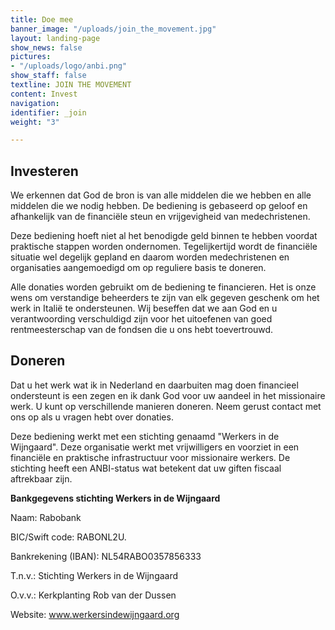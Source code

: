 ```yaml
---
title: Doe mee
banner_image: "/uploads/join_the_movement.jpg"
layout: landing-page
show_news: false
pictures:
- "/uploads/logo/anbi.png"
show_staff: false
textline: JOIN THE MOVEMENT
content: Invest
navigation: 
identifier: _join
weight: "3"

---
```

## Investeren

We erkennen dat God de bron is van alle middelen die we hebben en alle middelen die we nodig hebben. De bediening is gebaseerd op geloof en afhankelijk van de financiële steun en vrijgevigheid van medechristenen.

Deze bediening hoeft niet al het benodigde geld binnen te hebben voordat praktische stappen worden ondernomen. Tegelijkertijd wordt de financiële situatie wel degelijk gepland en daarom worden medechristenen en organisaties aangemoedigd om op reguliere basis te doneren.

Alle donaties worden gebruikt om de bediening te financieren. Het is onze wens om verstandige beheerders te zijn van elk gegeven geschenk om het werk in Italië te ondersteunen. Wij beseffen dat we aan God en u verantwoording verschuldigd zijn voor het uitoefenen van goed rentmeesterschap van de fondsen die u ons hebt toevertrouwd.

## Doneren

Dat u het werk wat ik in Nederland en daarbuiten mag doen financieel ondersteunt is een zegen en ik dank God voor uw aandeel in het missionaire werk. U kunt op verschillende manieren doneren. Neem gerust contact met ons op als u vragen hebt over donaties.

Deze bediening werkt met een stichting genaamd "Werkers in de Wijngaard". Deze organisatie werkt met vrijwilligers en voorziet in een financiële en praktische infrastructuur voor missionaire werkers. De stichting heeft een ANBI-status wat betekent dat uw giften fiscaal aftrekbaar zijn.

​**Bankgegevens stichting Werkers in de Wijngaard**

Naam: Rabobank

BIC/Swift code: RABONL2U.

Bankrekening (IBAN): NL54RABO0357856333

T.n.v.: Stichting Werkers in de Wijngaard

O.v.v.: Kerkplanting Rob van der Dussen

Website: www.werkersindewijngaard.org